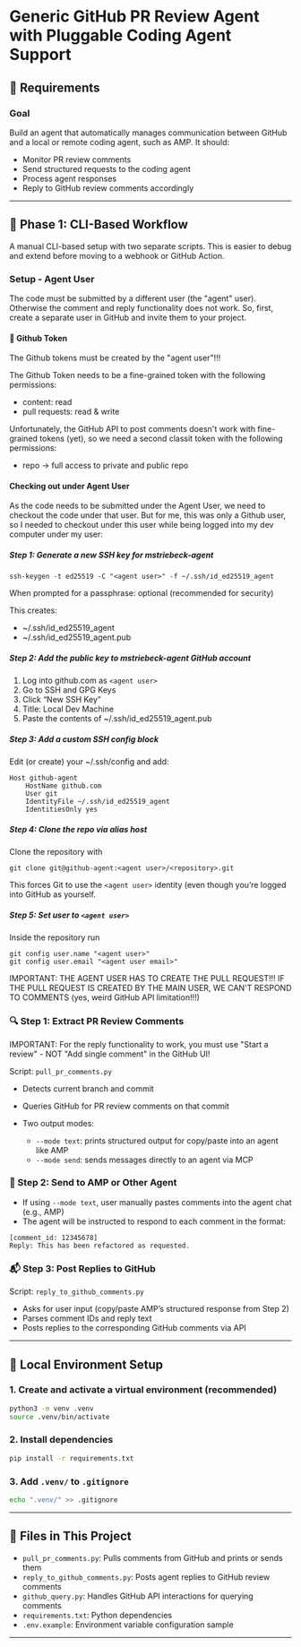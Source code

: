 # Generic GitHub PR Review Agent with Pluggable Coding Agent Support

## 🧾 Requirements

### Goal

Build an agent that automatically manages communication between GitHub and a local or remote coding agent, such as AMP. It should:

* Monitor PR review comments
* Send structured requests to the coding agent
* Process agent responses
* Reply to GitHub review comments accordingly

---

## 🚧 Phase 1: CLI-Based Workflow

A manual CLI-based setup with two separate scripts. This is easier to debug and extend before moving to a webhook or GitHub Action.

### Setup - Agent User

The code must be submitted by a different user (the "agent" user). Otherwise the comment and reply functionality does not work. So, first, create a separate user in GitHub and invite them to your project.

#### 🧪 Github Token

The Github tokens must be created by the "agent user"!!!

The Github Token needs to be a fine-grained token with the following permissions:
* content: read
* pull requests: read & write

Unfortunately, the GitHub API to post comments doesn't work with fine-grained tokens (yet), 
so we need a second classit token with the following permissions:
* repo → full access to private and public repo

#### Checking out under Agent User

As the code needs to be submitted under the Agent User, we need to checkout the code under that user. But for me, this was only a Github user, so I needed to checkout under this user while being logged into my dev computer under my user:

##### Step 1: Generate a new SSH key for mstriebeck-agent
```
ssh-keygen -t ed25519 -C "<agent user>" -f ~/.ssh/id_ed25519_agent
```
When prompted for a passphrase: optional (recommended for security)

This creates:
* ~/.ssh/id_ed25519_agent
* ~/.ssh/id_ed25519_agent.pub

##### Step 2: Add the public key to mstriebeck-agent GitHub account
1. Log into github.com as `<agent user>`
2. Go to SSH and GPG Keys
3. Click “New SSH Key”
4. Title: Local Dev Machine
5. Paste the contents of ~/.ssh/id_ed25519_agent.pub

##### Step 3: Add a custom SSH config block
Edit (or create) your ~/.ssh/config and add:
```
Host github-agent
    HostName github.com
    User git
    IdentityFile ~/.ssh/id_ed25519_agent
    IdentitiesOnly yes
```

##### Step 4: Clone the repo via alias host
Clone the repository with
```
git clone git@github-agent:<agent user>/<repository>.git
```
This forces Git to use the `<agent user>` identity (even though you’re logged into GitHub as yourself.

##### Step 5: Set user to `<agent user>`
Inside the repository run
```
git config user.name "<agent user>"
git config user.email "<agent user email>"
```

IMPORTANT: THE AGENT USER HAS TO CREATE THE PULL REQUEST!!! IF THE PULL REQUEST IS CREATED BY THE MAIN USER,
WE CAN'T RESPOND TO COMMENTS (yes, weird GitHub API limitation!!!)

### 🔍 Step 1: Extract PR Review Comments

IMPORTANT: For the reply functionality to work, you must use "Start a review" - NOT "Add single comment" in the GitHub UI!

Script: `pull_pr_comments.py`

* Detects current branch and commit
* Queries GitHub for PR review comments on that commit
* Two output modes:

  * `--mode text`: prints structured output for copy/paste into an agent like AMP
  * `--mode send`: sends messages directly to an agent via MCP

### 🧠 Step 2: Send to AMP or Other Agent

* If using `--mode text`, user manually pastes comments into the agent chat (e.g., AMP)
* The agent will be instructed to respond to each comment in the format:

```
[comment_id: 12345678]
Reply: This has been refactored as requested.
```

### 📬 Step 3: Post Replies to GitHub

Script: `reply_to_github_comments.py`

* Asks for user input (copy/paste AMP’s structured response from Step 2)
* Parses comment IDs and reply text
* Posts replies to the corresponding GitHub comments via API

---

## 🧪 Local Environment Setup

### 1. Create and activate a virtual environment (recommended)

```bash
python3 -m venv .venv
source .venv/bin/activate
```

### 2. Install dependencies

```bash
pip install -r requirements.txt
```

### 3. Add `.venv/` to `.gitignore`

```bash
echo ".venv/" >> .gitignore
```

---

## 📁 Files in This Project

* `pull_pr_comments.py`: Pulls comments from GitHub and prints or sends them
* `reply_to_github_comments.py`: Posts agent replies to GitHub review comments
* `github_query.py`: Handles GitHub API interactions for querying comments
* `requirements.txt`: Python dependencies
* `.env.example`: Environment variable configuration sample

---

